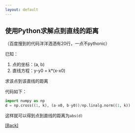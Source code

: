 ```yaml
---
layout: default
---
```


## 使用Python求解点到直线的距离

（百度搜到的代码洋洋洒洒有20行，一点不pythonic）

已知：
1. 点的坐标：(a, b)
2. 直线方程：y-y0 = k\*(x-x0)

求该点到该直线的距离

代码如下：
```python
import numpy as np
d = np.cross((1, k), (a-x0, b-y0))/np.linalg.norm((1, k))
```
这样就可以得到点到直线的距离为`abs(d)`

[[Back]](../)

